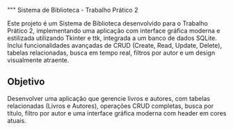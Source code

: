 """
Sistema de Biblioteca - Trabalho Prático 2

Este projeto é um Sistema de Biblioteca desenvolvido para o Trabalho Prático 2, implementando uma aplicação com interface gráfica moderna e estilizada utilizando Tkinter e ttk, integrada a um banco de dados SQLite. Inclui funcionalidades avançadas de CRUD (Create, Read, Update, Delete), tabelas relacionadas, busca em tempo real, filtros por autor e um design visualmente atraente.

Objetivo
--------
Desenvolver uma aplicação que gerencie livros e autores, com tabelas relacionadas (Livros e Autores), operações CRUD completas, busca por título, filtro por autor e uma interface gráfica moderna com header em cores atuais.
